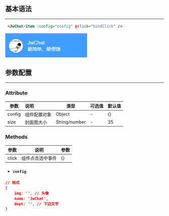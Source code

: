 ## 基本语法

---


``` xml
 <JwChat-item :config="config" @click="bindClick" />
```

![](./img/20200506231245.png)


## 参数配置

---

### Attribute

| 参数   | 说明         | 类型          | 可选值 | 默认值 |
| ------ | :----------- | ------------- | ------ | ------ |
| config | 组件配置对象 | Object        | -      | {}     |
| size   | 封面图大小   | String/number | -      | 35     |

### Methods

| 参数  | 说明             | 参数 |
| ----- | ---------------- | ---- |
| click | 组件点击选中事件 | {}   |



*  ####  `config`


``` json
// 格式
{
    img: '', // 头像
    name: 'JwChat', 
    dept: '', // 下边文字
}
```
